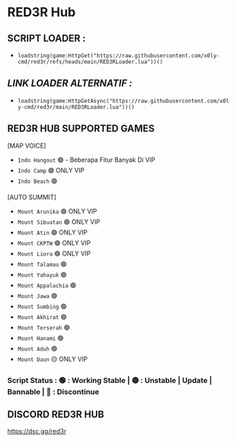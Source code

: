 # RED3R Hub

## **SCRIPT LOADER :**
- ```loadstring(game:HttpGet("https://raw.githubusercontent.com/x0ly-cmd/red3r/refs/heads/main/RED3RLoader.lua"))()```

## *LINK LOADER ALTERNATIF :*
- ```loadstring(game:HttpGetAsync("https://raw.githubusercontent.com/x0ly-cmd/red3r/main/RED3RLoader.lua"))()```

## **RED3R HUB SUPPORTED GAMES** 

[MAP VOICE]
- `Indo Hangout` :green_circle: - Beberapa Fitur Banyak Di VIP
- `Indo Camp` :green_circle: ONLY VIP
- `Indo Beach` :green_circle:

[AUTO SUMMIT]
- `Mount Arunika` :green_circle: ONLY VIP
- `Mount Sibuatan` :green_circle: ONLY VIP
- `Mount Atin` :green_circle: ONLY VIP
- `Mount CKPTW` :green_circle: ONLY VIP
- `Mount Liora` :green_circle: ONLY VIP
- `Mount Talamau` :green_circle:
- `Mount Yahayuk` :green_circle:
- `Mount Appalachia` :green_circle:
- `Mount Jawa` :green_circle:
- `Mount Sumbing` :green_circle:
- `Mount Akhirat` :green_circle:
- `Mount Terserah` :green_circle:
- `Mount Hanami` :green_circle:
- `Mount Aduh` :green_circle:
- `Mount Daun` :yellow_circle: ONLY VIP

### Script Status :  :green_circle: : Working Stable |  :yellow_circle:  : Unstable | Update | Bannable |  :red_circle: : Discontinue

## **DISCORD RED3R HUB**
https://dsc.gg/red3r
